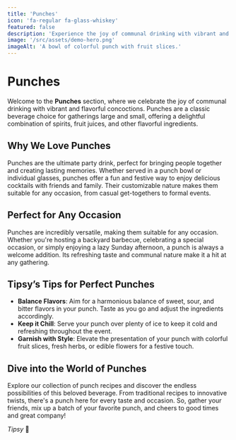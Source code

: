 ```yaml
---
title: 'Punches'
icon: 'fa-regular fa-glass-whiskey'
featured: false
description: 'Experience the joy of communal drinking with vibrant and flavorful punches, perfect for sharing with friends and family!'
image: '/src/assets/demo-hero.png'
imageAlt: 'A bowl of colorful punch with fruit slices.'
---
```


# Punches

Welcome to the **Punches** section, where we celebrate the joy of communal drinking with vibrant and flavorful concoctions. Punches are a classic beverage choice for gatherings large and small, offering a delightful combination of spirits, fruit juices, and other flavorful ingredients.

## Why We Love Punches

Punches are the ultimate party drink, perfect for bringing people together and creating lasting memories. Whether served in a punch bowl or individual glasses, punches offer a fun and festive way to enjoy delicious cocktails with friends and family. Their customizable nature makes them suitable for any occasion, from casual get-togethers to formal events.

## Perfect for Any Occasion

Punches are incredibly versatile, making them suitable for any occasion. Whether you're hosting a backyard barbecue, celebrating a special occasion, or simply enjoying a lazy Sunday afternoon, a punch is always a welcome addition. Its refreshing taste and communal nature make it a hit at any gathering.

## Tipsy’s Tips for Perfect Punches

-   **Balance Flavors**: Aim for a harmonious balance of sweet, sour, and bitter flavors in your punch. Taste as you go and adjust the ingredients accordingly.
-   **Keep it Chill**: Serve your punch over plenty of ice to keep it cold and refreshing throughout the event.
-   **Garnish with Style**: Elevate the presentation of your punch with colorful fruit slices, fresh herbs, or edible flowers for a festive touch.

## Dive into the World of Punches

Explore our collection of punch recipes and discover the endless possibilities of this beloved beverage. From traditional recipes to innovative twists, there's a punch here for every taste and occasion. So, gather your friends, mix up a batch of your favorite punch, and cheers to good times and great company!

_Tipsy_ 🍹
